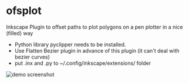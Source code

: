# ofsplot
Inkscape Plugin to offset paths to plot polygons on a pen plotter in a nice (filled) way

- Python library pyclipper needs to be installed.
- Use Flatten Bezier plugin in advance of this plugin (it can't deal with bezier curves)
- put .inx and .py to ~/.config/inkscape/extensions/ folder

![demo screenshot](https://raw.githubusercontent.com/TimeTravel-0/ofsplot/blob/master/ofsplot.png)
